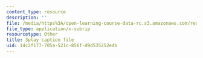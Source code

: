 ```yaml
---
content_type: resource
description: ''
file: /media/https%3A/open-learning-course-data-rc.s3.amazonaws.com/res-8-005-vibrations-and-waves-problem-solving-fall-2012/14c2f177705a521c856fd9d535252e4b_4hTOGc93ZTc.vtt
file_type: application/x-subrip
resourcetype: Other
title: 3play caption file
uid: 14c2f177-705a-521c-856f-d9d535252e4b
---
```

